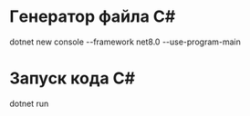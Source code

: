 # Гeнератор файла C#  
dotnet new console --framework net8.0 --use-program-main

# Запуск кода C# 
dotnet run